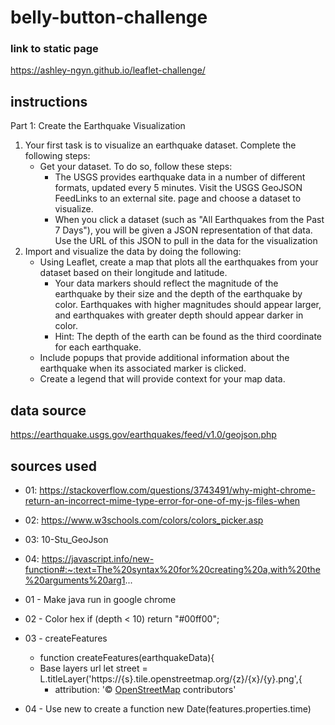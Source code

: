 # belly-button-challenge #

### link to static page ###
 https://ashley-ngyn.github.io/leaflet-challenge/

## instructions ## 
Part 1: Create the Earthquake Visualization
1. Your first task is to visualize an earthquake dataset. Complete the following steps:
    * Get your dataset. To do so, follow these steps:
        * The USGS provides earthquake data in a number of different formats, updated every 5 minutes. Visit the USGS GeoJSON FeedLinks to an external site. page and choose a dataset to visualize.
        * When you click a dataset (such as "All Earthquakes from the Past 7 Days"), you will be given a JSON representation of that data. Use the URL of this JSON to pull in the data for the visualization
2. Import and visualize the data by doing the following:
    * Using Leaflet, create a map that plots all the earthquakes from your dataset based on their longitude and latitude.
        * Your data markers should reflect the magnitude of the earthquake by their size and the depth of the earthquake by color. Earthquakes with higher magnitudes should appear larger, and earthquakes with greater depth should appear darker in color.
        * Hint: The depth of the earth can be found as the third coordinate for each earthquake.
    * Include popups that provide additional information about the earthquake when its associated marker is clicked.
    * Create a legend that will provide context for your map data.

## data source ##
https://earthquake.usgs.gov/earthquakes/feed/v1.0/geojson.php

## sources used ##
* 01: https://stackoverflow.com/questions/3743491/why-might-chrome-return-an-incorrect-mime-type-error-for-one-of-my-js-files-when
* 02: https://www.w3schools.com/colors/colors_picker.asp
* 03: 10-Stu_GeoJson
* 04: https://javascript.info/new-function#:~:text=The%20syntax%20for%20creating%20a,with%20the%20arguments%20arg1...

 * 01 - Make java run in google chrome
     <script type="application/x-javascript" src="static/js/logic.js"></script>

* 02 - Color hex
    if (depth < 10) return "#00ff00";

* 03 - createFeatures
     * function createFeatures(earthquakeData){
  * Base layers url
    let street = L.titleLayer('https://{s}.tile.openstreetmap.org/{z}/{x}/{y}.png',{
     *  attribution: '&copy; <a href="https://www.openstreetmap.org/copyright">OpenStreetMap</a> contributors'
    
* 04 - Use new to create a function
    new Date(features.properties.time)
